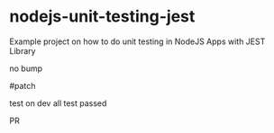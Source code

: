 # nodejs-unit-testing-jest
Example project on how to do unit testing in NodeJS Apps with JEST Library

no bump

#patch

test on dev
all test passed

PR